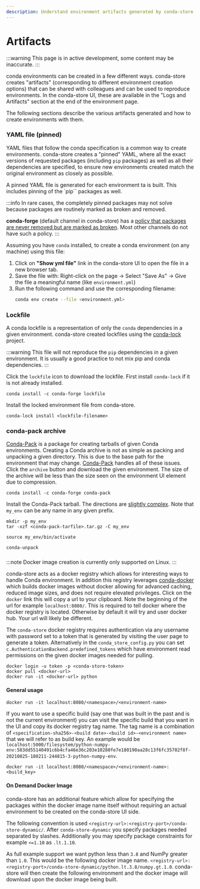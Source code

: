 ```yaml
---
description: Understand environment artifacts generated by conda-store
---
```


# Artifacts

:::warning
This page is in active development, some content may be inaccurate.
:::

conda environments can be created in a few different ways.
conda-store creates "artifacts" (corresponding to different environment creation options) that can be shared with colleagues and can be used to reproduce environments.
In the conda-store UI, these are available in the "Logs and Artifacts" section at the end of the environment page.

The following sections describe the various artifacts generated and how to create environments with them.

### YAML file (pinned)

YAML files that follow the conda specification is a common way to create environments.
conda-store creates a "pinned" YAML, where all the exact versions of requested packages (including `pip` packages) as well as all their dependencies are specified, to ensure new environments created match the original environment as closely as possible.

A pinned YAML file is generated for each environment ta is built.
This includes pinning of the `pip`` packages as well.

:::info
In rare cases, the completely pinned packages may not solve because packages are
routinely marked as broken and removed.

**conda-forge** (default channel in conda-store)
has a [policy that packages are never removed but are marked as
broken][conda-forge-immutability-policy].
Most other channels do not have such a policy.
:::

Assuming you have `conda` installed, to create a conda environment (on any machine) using this file:

1. Click on **"Show yml file"** link in the conda-store UI to open the file in a new browser tab.
2. Save the file with: Right-click on the page -> Select "Save As" -> Give the file a meaningful name (like `environment.yml`)
3. Run the following command and use the corresponding filename:
   ```bash
   conda env create --file <environment.yml>
   ```

### Lockfile

A conda lockfile is a representation of only the `conda` dependencies in
a given environment.
conda-store created lockfiles using the [conda-lock][conda-lock-github] project.

:::warning
This file will not reproduce the `pip` dependencies in a given environment.
It is usually a good practice to not mix pip and conda dependencies.
:::

Click the `lockfile` icon to download the
lockfile. First install `conda-lock` if it is not already installed.

```shell
conda install -c conda-forge lockfile
```

Install the locked environment file from conda-store.

```shell
conda-lock install <lockfile-filename>
```

### conda-pack archive

[Conda-Pack](https://conda.github.io/conda-pack/) is a package for
creating tarballs of given Conda environments. Creating a Conda archive
is not as simple as packing and unpacking a given directory. This is
due to the base path for the environment that may
change. [Conda-Pack](https://conda.github.io/conda-pack/) handles all
of these issues. Click the `archive` button and download the given
environment. The size of the archive will be less than the size seen
on the environment UI element due to compression.

```shell
conda install -c conda-forge conda-pack
```

Install the Conda-Pack tarball. The directions are [slightly
complex](https://conda.github.io/conda-pack/#commandline-usage). Note
that `my_env` can be any name in any given prefix.

```shell
mkdir -p my_env
tar -xzf <conda-pack-tarfile>.tar.gz -C my_env

source my_env/bin/activate

conda-unpack
```

###

:::note
Docker image creation is currently only supported on Linux.
:::

conda-store acts as a docker registry which allows for interesting
ways to handle Conda environment. In addition this registry leverages
[conda-docker](https://github.com/conda-incubator/conda-docker) which
builds docker images without docker allowing for advanced caching,
reduced image sizes, and does not require elevated privileges. Click
on the `docker` link this will copy a url to your clipboard. Note the
beginning of the url for example `localhost:8080/`. This is required to tell
docker where the docker registry is located. Otherwise by default it
will try and user docker hub. Your url will likely be different.

The `conda-store` docker registry requires authentication via any
username with password set to a token that is generated by visiting
the user page to generate a token. Alternatively in the
`conda_store_config.py` you can set
`c.AuthenticationBackend.predefined_tokens` which have environment
read permissions on the given docker images needed for pulling.

```
docker login -u token -p <conda-store-token>
docker pull <docker-url>
docker run -it <docker-url> python
```

#### General usage

```shell
docker run -it localhost:8080/<namespace>/<environment-name>
```

If you want to use a specific build (say one that was built in the
past and is not the current environment) you can visit the specific
build that you want in the UI and copy its docker registry tag
name. The tag name is a combination of `<specification-sha256>-<build
date>-<build id>-<environment name>` that we will refer to as build
key. An example would be
`localhost:5000/filesystem/python-numpy-env:583dd55140491c6b4cfa46e36c203e10280fe7e180190aa28c13f6fc35702f8f-20210825-180211-244815-3-python-numpy-env`.

```shell
docker run -it localhost:8080/<namespace>/<environment-name>:<build_key>
```

#### On Demand Docker Image

conda-store has an additional feature which allow for specifying the
packages within the docker image name itself without requiring an
actual environment to be created on the conda-store UI side.

The following convention is used
`<registry-url>:<registry-port>/conda-store-dynamic/`. After
`conda-store-dynamic` you specify packages needed separated by
slashes. Additionally you may specify package constraints
for example `<=1.10` as `.lt.1.10`.

As full example support we want python less than `3.8` and NumPy
greater than `1.0`. This would be the following docker image
name. `<registry-url>:<registry-port>/conda-store-dynamic/python.lt.3.8/numpy.gt.1.0`. conda-store
will then create the following environment and the docker image will
download upon the docker image being built.

<!-- External links -->
[conda-docs]: https://docs.conda.io/projects/conda/en/latest/user-guide/concepts/environments.html
[conda-forge-immutability-policy]: https://conda-forge.org/docs/maintainer/updating_pkgs.html#packages-on-conda-forge-are-immutable
[conda-lock-github]: https://github.com/conda-incubator/conda-lock
